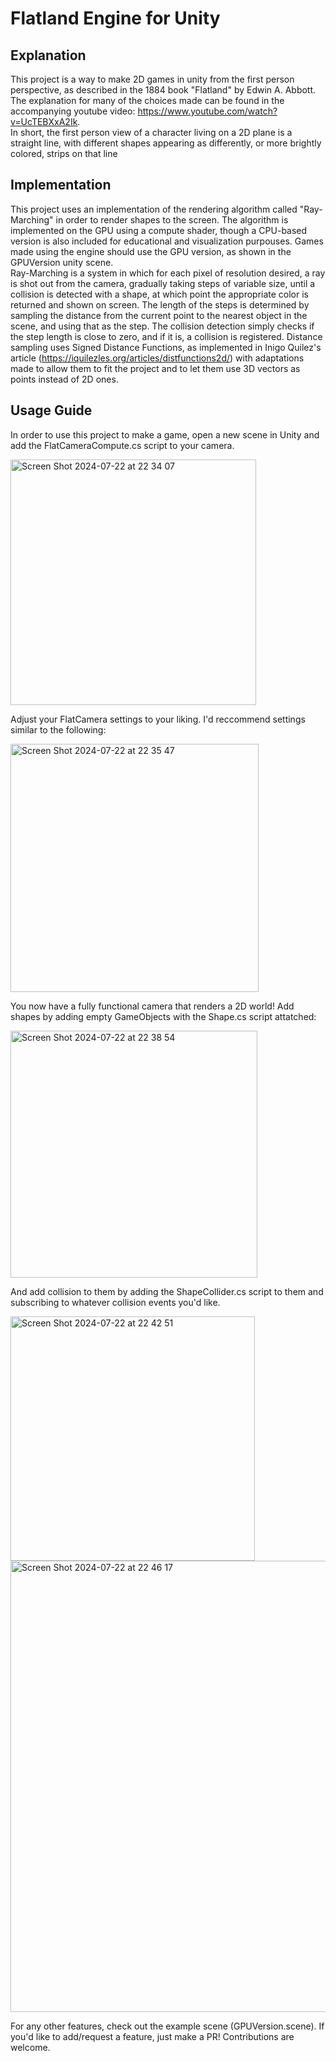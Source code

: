 # Flatland Engine for Unity

## Explanation

This project is a way to make 2D games in unity from the first person perspective, as described in the 1884 book "Flatland" by Edwin A. Abbott.
The explanation for many of the choices made can be found in the accompanying youtube video: <https://www.youtube.com/watch?v=UcTEBXxA2Ik>.  
In short, the first person view of a character living on a 2D plane is a straight line, with different shapes appearing as differently, or more brightly colored, strips on that line

## Implementation

This project uses an implementation of the rendering algorithm called "Ray-Marching" in order to render shapes to the screen.
The algorithm is implemented on the GPU using a compute shader, though a CPU-based version is also included for educational and visualization purpouses.
Games made using the engine should use the GPU version, as shown in the GPUVersion unity scene.  
Ray-Marching is a system in which for each pixel of resolution desired, a ray is shot out from the camera, gradually taking steps of variable size, until a collision is detected
with a shape, at which point the appropriate color is returned and shown on screen. The length of the steps is determined by sampling the distance from the current point to the nearest
object in the scene, and using that as the step. The collision detection simply checks if the step length is close to zero, and if it is, a collision is registered. Distance sampling uses
Signed Distance Functions, as implemented in Inigo Quilez's article (<https://iquilezles.org/articles/distfunctions2d/>) with adaptations made to allow them to fit the project and to let
them use 3D vectors as points instead of 2D ones.

## Usage Guide

In order to use this project to make a game, open a new scene in Unity and add the FlatCameraCompute.cs script to your camera.

<img width="393" alt="Screen Shot 2024-07-22 at 22 34 07" src="https://github.com/user-attachments/assets/c1c1a3e6-0a38-4613-bf53-339ab2148a09">

Adjust your FlatCamera settings to your liking. I'd reccommend settings similar to the following:

<img width="397" alt="Screen Shot 2024-07-22 at 22 35 47" src="https://github.com/user-attachments/assets/e7c570c5-194c-440a-8720-95b9ea9b99d7">

You now have a fully functional camera that renders a 2D world! Add shapes by adding empty GameObjects with the Shape.cs script attatched:

<img width="395" alt="Screen Shot 2024-07-22 at 22 38 54" src="https://github.com/user-attachments/assets/389af4ac-9dbc-43eb-8072-549b6127fa16">

And add collision to them by adding the ShapeCollider.cs script to them and subscribing to whatever collision events you'd like.

<img width="391" alt="Screen Shot 2024-07-22 at 22 42 51" src="https://github.com/user-attachments/assets/d63c55f7-b2b9-4d83-8586-47202a544a20">

<img width="722" alt="Screen Shot 2024-07-22 at 22 46 17" src="https://github.com/user-attachments/assets/afea5825-40d7-4b2b-be1b-c5b49a0b3cdf">

For any other features, check out the example scene (GPUVersion.scene). If you'd like to add/request a feature, just make a PR! Contributions are welcome.
